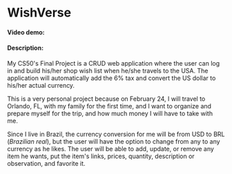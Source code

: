 # WishVerse
#### Video demo: <URL>
#### Description:
My CS50's Final Project is a CRUD web application where the user can log in and build his/her shop wish list when he/she travels to the USA.
The application will automatically add the 6% tax and convert the US dollar to his/her actual currency.

This is a very personal project because on February 24, I will travel to Orlando, FL, with my family for the first time, and I want to organize and prepare myself for the trip, and how much money I will have to take with me.

Since I live in Brazil, the currency conversion for me will be from USD to BRL (_Brazilian real_), but the user will have the option to change from any to any currency as he likes.
The user will be able to add, update, or remove any item he wants, put the item's links, prices, quantity, description or observation, and favorite it.
